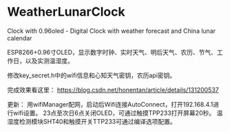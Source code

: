 # WeatherLunarClock
Clock with 0.96oled - Digital Clock with weather forecast and China lunar calendar

ESP8266+0.96寸OLED，显示数字时钟、实时天气、明后天气、农历、节气、工作日，以及实测温湿度。

修改key_secret.h中的wifi信息和心知天气密钥，农历api密钥。

完成效果看这里：
https://blog.csdn.net/honentan/article/details/131200537

更新：
用wifiManager配网，启动后Wifi连接AutoConnect，打开192.168.4.1进行wifi设置。
23点至次日6点关闭OLED，可通过触摸TPP233打开屏幕20秒。
温湿度检测模块SHT40和触摸开关TTP233可通过编译选项配置。
